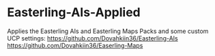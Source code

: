 # Easterling-AIs-Applied
Applies the Easterling AIs and Easterling Maps Packs and some custom UCP settings:
https://github.com/Dovahkiin36/Easterling-AIs
https://github.com/Dovahkiin36/Easerling-Maps
